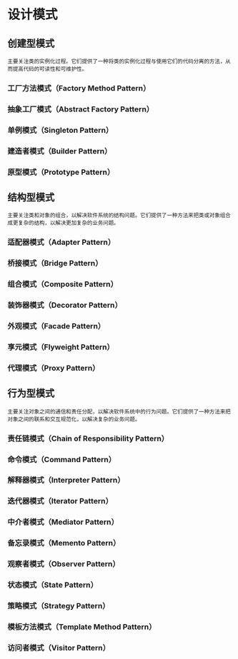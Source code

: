 # 设计模式

## 创建型模式
```
主要关注类的实例化过程。它们提供了一种将类的实例化过程与使用它们的代码分离的方法，从而提高代码的可读性和可维护性。
```
### 工厂方法模式（Factory Method Pattern）

### 抽象工厂模式（Abstract Factory Pattern）

### 单例模式（Singleton Pattern）

### 建造者模式（Builder Pattern）

### 原型模式（Prototype Pattern）

## 结构型模式
```
主要关注类和对象的组合，以解决软件系统的结构问题。它们提供了一种方法来把类或对象组合成更复杂的结构，以解决更加复杂的业务问题。
```

### 适配器模式（Adapter Pattern）

### 桥接模式（Bridge Pattern）

### 组合模式（Composite Pattern）

### 装饰器模式（Decorator Pattern）

### 外观模式（Facade Pattern）

### 享元模式（Flyweight Pattern）

### 代理模式（Proxy Pattern）

## 行为型模式
```
主要关注对象之间的通信和责任分配，以解决软件系统中的行为问题。它们提供了一种方法来把对象之间的联系和交互规范化，以解决复杂的业务问题。
```

### 责任链模式（Chain of Responsibility Pattern）

### 命令模式（Command Pattern）

### 解释器模式（Interpreter Pattern）

### 迭代器模式（Iterator Pattern）

### 中介者模式（Mediator Pattern）

### 备忘录模式（Memento Pattern）

### 观察者模式（Observer Pattern）

### 状态模式（State Pattern）

### 策略模式（Strategy Pattern）

### 模板方法模式（Template Method Pattern）

### 访问者模式（Visitor Pattern）